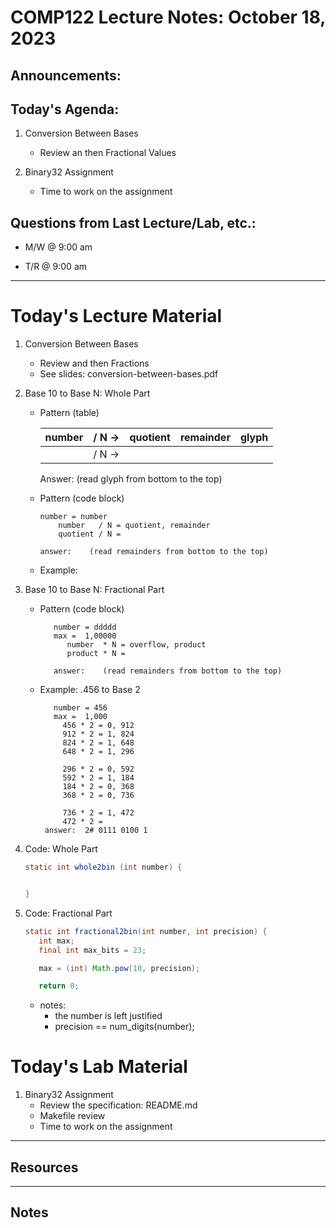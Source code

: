 # COMP122 Lecture Notes: October 18, 2023

## Announcements:

      
## Today's Agenda:
   1. Conversion Between Bases
      - Review an then Fractional Values

   1. Binary32 Assignment
      - Time to work on the assignment


## Questions from Last Lecture/Lab, etc.:
   * M/W @ 9:00 am

   * T/R @ 9:00 am


---
# Today's Lecture Material
  1. Conversion Between Bases
       - Review and then Fractions
       - See slides: conversion-between-bases.pdf

  1. Base 10 to Base N: Whole Part
     
     - Pattern (table)

       |  number | / N -> | quotient | remainder | glyph |
       |---------|:------:|---------:|----------:|:-----:|
       |         | / N -> |          |           |       |         

       Answer:        (read glyph from bottom to the top)

     - Pattern (code block)

       ```response
       number = number    
           number   / N = quotient, remainder
           quotient / N = 

       answer:    (read remainders from bottom to the top)
       ```

     - Example:



  1. Base 10 to Base N: Fractional Part

     - Pattern (code block)
       ```response
          number = ddddd
          max =  1,00000
             number  * N = overflow, product
             product * N = 

          answer:    (read remainders from bottom to the top)
        ```

     - Example:  .456 to Base 2
       ```response
          number = 456
          max =  1,000
            456 * 2 = 0, 912
            912 * 2 = 1, 824
            824 * 2 = 1, 648
            648 * 2 = 1, 296

            296 * 2 = 0, 592
            592 * 2 = 1, 184
            184 * 2 = 0, 368
            368 * 2 = 0, 736

            736 * 2 = 1, 472
            472 * 2 =
        answer:  2# 0111 0100 1
        ```
  1. Code: Whole Part
     ```java
     static int whole2bin (int number) {


     }
     ```

  1. Code: Fractional Part
     ```java
     static int fractional2bin(int number, int precision) {
        int max;
        final int max_bits = 23;

        max = (int) Math.pow(10, precision);

        return 0;
     ```
     - notes:
       * the number is left justified
       * precision == num_digits(number);
   



# Today's Lab Material
  1. Binary32 Assignment
     - Review the specification: README.md
     - Makefile review
     - Time to work on the assignment

---
## Resources


---
<!-- This section for student's to place their own notes. -->
<!-- This section will not be updated by the Professor.   -->

## Notes  


